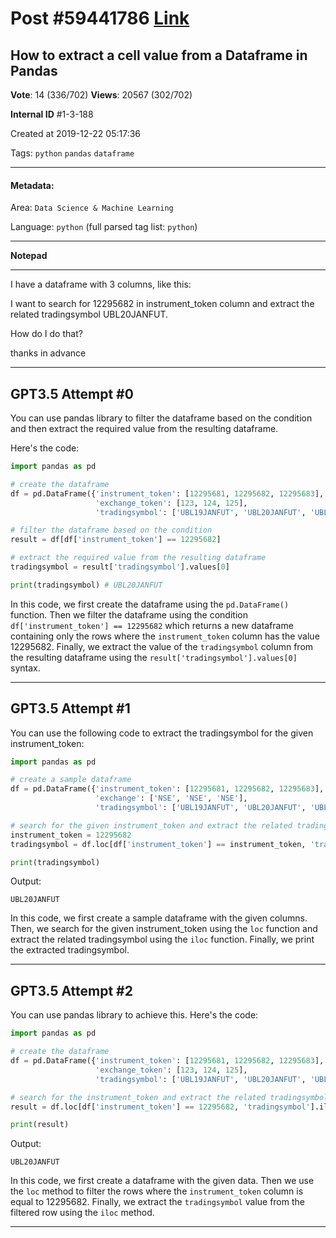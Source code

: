 
# Post \#59441786 [Link](https://stackoverflow.com/questions/59441786/)

## How to extract a cell value from a Dataframe in Pandas

**Vote**: 14 (336/702) **Views**: 20567 (302/702) 

**Internal ID** \#1-3-188

Created at 2019-12-22 05:17:36

Tags: `python` `pandas` `dataframe`

----------

#### Metadata:

Area: `Data Science & Machine Learning`

Language: `python` (full parsed tag list: `python`)

----------

**Notepad**


----------

I have a dataframe with 3 columns, like this:

[](https://i.stack.imgur.com/6Sluv.jpg)

I want to search for 12295682 in instrument_token column and extract the related tradingsymbol UBL20JANFUT.

How do I do that?

thanks in advance


----------
        
## GPT3.5 Attempt \#0

You can use pandas library to filter the dataframe based on the condition and then extract the required value from the resulting dataframe.

Here's the code:

```python
import pandas as pd

# create the dataframe
df = pd.DataFrame({'instrument_token': [12295681, 12295682, 12295683],
                   'exchange_token': [123, 124, 125],
                   'tradingsymbol': ['UBL19JANFUT', 'UBL20JANFUT', 'UBL21JANFUT']})

# filter the dataframe based on the condition
result = df[df['instrument_token'] == 12295682]

# extract the required value from the resulting dataframe
tradingsymbol = result['tradingsymbol'].values[0]

print(tradingsymbol) # UBL20JANFUT
```

In this code, we first create the dataframe using the `pd.DataFrame()` function. Then we filter the dataframe using the condition `df['instrument_token'] == 12295682` which returns a new dataframe containing only the rows where the `instrument_token` column has the value 12295682. Finally, we extract the value of the `tradingsymbol` column from the resulting dataframe using the `result['tradingsymbol'].values[0]` syntax.

--------

## GPT3.5 Attempt \#1

You can use the following code to extract the tradingsymbol for the given instrument_token:

```python
import pandas as pd

# create a sample dataframe
df = pd.DataFrame({'instrument_token': [12295681, 12295682, 12295683],
                   'exchange': ['NSE', 'NSE', 'NSE'],
                   'tradingsymbol': ['UBL19JANFUT', 'UBL20JANFUT', 'UBL21JANFUT']})

# search for the given instrument_token and extract the related tradingsymbol
instrument_token = 12295682
tradingsymbol = df.loc[df['instrument_token'] == instrument_token, 'tradingsymbol'].iloc[0]

print(tradingsymbol)
```

Output:
```
UBL20JANFUT
```

In this code, we first create a sample dataframe with the given columns. Then, we search for the given instrument_token using the `loc` function and extract the related tradingsymbol using the `iloc` function. Finally, we print the extracted tradingsymbol.

--------

## GPT3.5 Attempt \#2

You can use pandas library to achieve this. Here's the code:

```python
import pandas as pd

# create the dataframe
df = pd.DataFrame({'instrument_token': [12295681, 12295682, 12295683],
                   'exchange_token': [123, 124, 125],
                   'tradingsymbol': ['UBL19JANFUT', 'UBL20JANFUT', 'UBL21JANFUT']})

# search for the instrument_token and extract the related tradingsymbol
result = df.loc[df['instrument_token'] == 12295682, 'tradingsymbol'].iloc[0]

print(result)
```

Output:
```
UBL20JANFUT
```

In this code, we first create a dataframe with the given data. Then we use the `loc` method to filter the rows where the `instrument_token` column is equal to 12295682. Finally, we extract the `tradingsymbol` value from the filtered row using the `iloc` method.

--------
